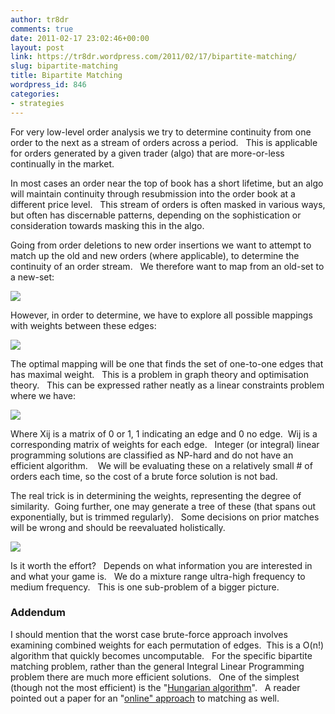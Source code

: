 ```yaml
---
author: tr8dr
comments: true
date: 2011-02-17 23:02:46+00:00
layout: post
link: https://tr8dr.wordpress.com/2011/02/17/bipartite-matching/
slug: bipartite-matching
title: Bipartite Matching
wordpress_id: 846
categories:
- strategies
---
```


For very low-level order analysis we try to determine continuity from one order to the next as a stream of orders across a period.   This is applicable for orders generated by a given trader (algo) that are more-or-less continually in the market.

In most cases an order near the top of book has a short lifetime, but an algo will maintain continuity through resubmission into the order book at a different price level.   This stream of orders is often masked in various ways, but often has discernable patterns, depending on the sophistication or consideration towards masking this in the algo.

Going from order deletions to new order insertions we want to attempt to match up the old and new orders (where applicable), to determine the continuity of an order stream.   We therefore want to map from an old-set to a new-set:


[![](http://tr8dr.files.wordpress.com/2011/02/screen-shot-2011-02-17-at-5-10-30-pm.png)](http://tr8dr.files.wordpress.com/2011/02/screen-shot-2011-02-17-at-5-10-30-pm.png)


However, in order to determine, we have to explore all possible mappings with weights between these edges:


[![](http://tr8dr.files.wordpress.com/2011/02/screen-shot-2011-02-17-at-5-15-26-pm.png)](http://tr8dr.files.wordpress.com/2011/02/screen-shot-2011-02-17-at-5-15-26-pm.png)


The optimal mapping will be one that finds the set of one-to-one edges that has maximal weight.   This is a problem in graph theory and optimisation theory.   This can be expressed rather neatly as a linear constraints problem where we have:


[![](http://tr8dr.files.wordpress.com/2011/02/screen-shot-2011-02-17-at-5-42-30-pm.png)](http://tr8dr.files.wordpress.com/2011/02/screen-shot-2011-02-17-at-5-42-30-pm.png)


Where Xij is a matrix of 0 or 1, 1 indicating an edge and 0 no edge.  Wij is a corresponding matrix of weights for each edge.   Integer (or integral) linear programming solutions are classified as NP-hard and do not have an efficient algorithm.    We will be evaluating these on a relatively small # of orders each time, so the cost of a brute force solution is not bad.

The real trick is in determining the weights, representing the degree of similarity.  Going further, one may generate a tree of these (that spans out exponentially, but is trimmed regularly).   Some decisions on prior matches will be wrong and should be reevaluated holistically.


[![](http://tr8dr.files.wordpress.com/2011/02/screen-shot-2011-02-17-at-5-59-50-pm.png)](http://tr8dr.files.wordpress.com/2011/02/screen-shot-2011-02-17-at-5-59-50-pm.png)


Is it worth the effort?   Depends on what information you are interested in and what your game is.   We do a mixture range ultra-high frequency to medium frequency.   This is one sub-problem of a bigger picture.


### Addendum


I should mention that the worst case brute-force approach involves examining combined weights for each permutation of edges.  This is a O(n!) algorithm that quickly becomes uncomputable.   For the specific bipartite matching problem, rather than the general Integral Linear Programming problem there are much more efficient solutions.   One of the simplest (though not the most efficient) is the "[Hungarian algorithm](http://en.wikipedia.org/wiki/Hungarian_algorithm)".   A reader pointed out a paper for an "[online" approach](http://citeseerx.ist.psu.edu/viewdoc/download?doi=10.1.1.64.1078&rep=rep1&type=pdf) to matching as well.
